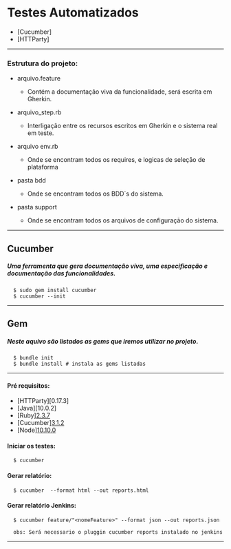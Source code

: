 # Testes Automatizados
* [Cucumber]
* [HTTParty]

- - -

### Estrutura do projeto:

+ arquivo.feature
   +  Contém a documentação viva da funcionalidade, será escrita em Gherkin.

+ arquivo_step.rb
   +  Interligação entre os recursos escritos em Gherkin e o sistema real em teste.

+ arquivo env.rb
    + Onde se encontram todos os requires, e logicas de seleçāo de plataforma

+ pasta  bdd
   +  Onde se encontram todos os BDD`s do sistema.    

+ pasta  support
   +  Onde se encontram todos os arquivos de configuraçāo do sistema. 

- - -

## <a name="Cucumber"></a> Cucumber
##### Uma ferramenta que gera documentação viva, uma especificação e documentação das funcionalidades.
      $ sudo gem install cucumber
      $ cucumber --init 

- - -

## <a name="Gem"></a> Gem
##### Neste aquivo são listados as gems que iremos utilizar no projeto.
      $ bundle init
      $ bundle install # instala as gems listadas


- - -


#### Pré requisitos:
* [HTTParty][0.17.3]
* [Java][10.0.2]
* [Ruby][2.3.7](https://www.ruby-lang.org/pt/)
* [Cucumber][3.1.2](https://cucumber.io)
* [Node][10.10.0](https://nodejs.org/en/)

#### Iniciar os testes:

      $ cucumber 

#### Gerar relatório:
      $ cucumber  --format html --out reports.html

#### Gerar relatório Jenkins:
      $ cucumber feature/"<nomeFeature>" --format json --out reports.json      

      obs: Será necessario o pluggin cucumber reports instalado no jenkins
      
- - - 
